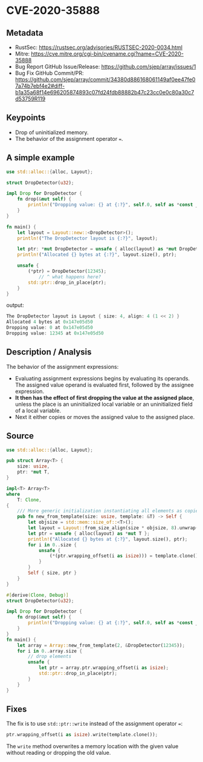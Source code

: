 # CVE-2020-35888

## Metadata

-   RustSec: https://rustsec.org/advisories/RUSTSEC-2020-0034.html
-   Mitre: https://cve.mitre.org/cgi-bin/cvename.cgi?name=CVE-2020-35888
-   Bug Report GitHub Issue/Release: https://github.com/sjep/array/issues/1
-   Bug Fix GitHub Commit/PR: https://github.com/sjep/array/commit/34380d886168061149af0ee47fe07a74b7ebf4e2#diff-b1a35a68f14e696205874893c07fd24fdb88882b47c23cc0e0c80a30c7d53759R119

## Keypoints

-   Drop of uninitialized memory.
-   The behavior of the assignment operator `=`.

## A simple example

```rust
use std::alloc::{alloc, Layout};

struct DropDetector(u32);

impl Drop for DropDetector {
    fn drop(&mut self) {
        println!("Dropping value: {} at {:?}", self.0, self as *const _);
    }
}

fn main() {
    let layout = Layout::new::<DropDetector>();
    println!("The DropDetector layout is {:?}", layout);

    let ptr: *mut DropDetector = unsafe { alloc(layout) as *mut DropDetector };
    println!("Allocated {} bytes at {:?}", layout.size(), ptr);

    unsafe {
        (*ptr) = DropDetector(12345);
            // ^ what happens here?
        std::ptr::drop_in_place(ptr);
    }
}
```

output:

```c
The DropDetector layout is Layout { size: 4, align: 4 (1 << 2) }
Allocated 4 bytes at 0x147e05d50
Dropping value: 0 at 0x147e05d50
Dropping value: 12345 at 0x147e05d50
```

## Description / Analysis

The behavior of the assignment expressions:

-   Evaluating assignment expressions begins by evaluating its operands. The assigned value operand is evaluated first, followed by the assignee expression.
-   **It then has the effect of first dropping the value at the assigned place**, unless the place is an uninitialized local variable or an uninitialized field of a local variable.
-   Next it either copies or moves the assigned value to the assigned place.

## Source

```rust
use std::alloc::{alloc, Layout};

pub struct Array<T> {
    size: usize,
    ptr: *mut T,
}

impl<T> Array<T>
where
    T: Clone,
{
    /// More generic initialization instantiating all elements as copies of some template
    pub fn new_from_template(size: usize, template: &T) -> Self {
        let objsize = std::mem::size_of::<T>();
        let layout = Layout::from_size_align(size * objsize, 8).unwrap();
        let ptr = unsafe { alloc(layout) as *mut T };
        println!("Allocated {} bytes at {:?}", layout.size(), ptr);
        for i in 0..size {
            unsafe {
                (*(ptr.wrapping_offset(i as isize))) = template.clone();
            }
        }
        Self { size, ptr }
    }
}

#[derive(Clone, Debug)]
struct DropDetector(u32);

impl Drop for DropDetector {
    fn drop(&mut self) {
        println!("Dropping value: {} at {:?}", self.0, self as *const _);
    }
}
fn main() {
    let array = Array::new_from_template(2, &DropDetector(12345));
    for i in 0..array.size {
        // drop elements
        unsafe {
            let ptr = array.ptr.wrapping_offset(i as isize);
            std::ptr::drop_in_place(ptr);
        }
    }
}
```

## Fixes

The fix is to use `std::ptr::write` instead of the assignment operator `=`:

```rust
ptr.wrapping_offset(i as isize).write(template.clone());
```

The `write` method overwrites a memory location with the given value without reading or dropping the old value.
